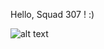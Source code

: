Hello, Squad 307 ! :)

![alt text][welcome]

[welcome]: https://3.bp.blogspot.com/-4kOzfcFpEcw/WZBQvuogVqI/AAAAAAAACTI/e6bFXR4o-Cwlu07OtBLK0nj6cNid6Xj7gCLcBGAs/s1600/giphy%2B%252869%2529.gif "wax on, wax off !"
